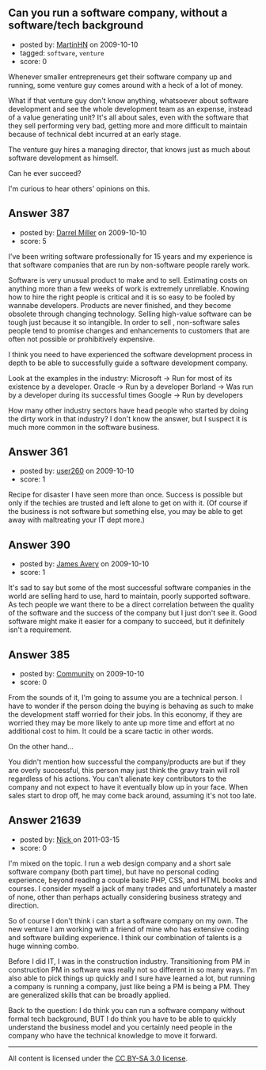 ## Can you run a software company, without a software/tech background

- posted by: [MartinHN](https://stackexchange.com/users/-1/259-martinhn) on 2009-10-10
- tagged: `software`, `venture`
- score: 0

Whenever smaller entrepreneurs get their software company up and running, some venture guy comes around with a heck of a lot of money.

What if that venture guy don't know anything, whatsoever about software development and see the whole development team as an expense, instead of a value generating unit? It's all about sales, even with the software that they sell performing very bad, getting more and more difficult to maintain because of technical debt incurred at an early stage.

The venture guy hires a managing director, that knows just as much about software development as himself.

Can he ever succeed?

I'm curious to hear others' opinions on this. 


## Answer 387

- posted by: [Darrel Miller](https://stackexchange.com/users/-1/54-darrel-miller) on 2009-10-10
- score: 5

I've been writing software professionally for 15 years and my experience is that software companies that are run by non-software people rarely work.

Software is very unusual product to make and to sell.   Estimating costs on anything more than a few weeks of work is extremely unreliable.  Knowing how to hire the right people is critical and it is so easy to be fooled by wannabe developers.   Products are never finished, and they become obsolete through changing technology.  Selling high-value software can be tough just because it so intangible.  In order to sell , non-software sales people tend to promise changes and enhancements to customers that are often not possible or prohibitively expensive.

I think you need to have experienced the software development process in depth to be able to successfully guide a software development company.

Look at the examples in the industry:
Microsoft -> Run for most of its existence by a developer.
Oracle -> Run by a developer
Borland -> Was run by a developer during its successful times
Google -> Run by developers

How many other industry sectors have head people who started by doing the dirty work in that industry?  I don't know the answer, but I suspect it is much more common in the software business.




## Answer 361

- posted by: [user260](https://stackexchange.com/users/-1/260-user260) on 2009-10-10
- score: 1

Recipe for disaster I have seen more than once. Success is possible but only if the techies are trusted and left alone to get on with it. (Of course if the business is not software but something else, you may be able to get away with maltreating your IT dept more.)


## Answer 390

- posted by: [James Avery](https://stackexchange.com/users/-1/288-james-avery) on 2009-10-10
- score: 1

It's sad to say but some of the most successful software companies in the world are selling hard to use, hard to maintain, poorly supported software. As tech people we want there to be a direct correlation between the quality of the software and the success of the company but I just don't see it. Good software might make it easier for a company to succeed, but it definitely isn't a requirement. 


## Answer 385

- posted by: [Community](https://stackexchange.com/users/-1/-1-community) on 2009-10-10
- score: 0

From the sounds of it, I'm going to assume you are a technical person.  I have to wonder if the person doing the buying is behaving as such to make the development staff worried for their jobs.  In this economy, if they are worried they may be more likely to ante up more time and effort at no additional cost to him.  It could be a scare tactic in other words.

On the other hand...

You didn't mention how successful the company/products are but if they are overly successful, this person may just think the gravy train will roll regardless of his actions.  You can't alienate key contributors to the company and not expect to have it eventually blow up in your face.  When sales start to drop off, he may come back around, assuming it's not too late.


## Answer 21639

- posted by: [Nick ](https://stackexchange.com/users/-1/1502-nick) on 2011-03-15
- score: 0

I'm mixed on the topic. I run a web design company and a short sale software company (both part time), but have no personal coding experience, beyond reading a couple basic PHP, CSS, and HTML books and courses. I consider myself a jack of many trades and unfortunately a master of none, other than perhaps actually considering business strategy and direction. 

So of course I don't think i can start a software company on my own. The new venture I am working with a friend of mine who has extensive coding and software building experience. I think our combination of talents is a huge winning combo. 

Before I did IT, I was in the construction industry. Transitioning from PM in construction PM in software was really not so different in so many ways. I'm also able to pick things up quickly and I sure have learned a lot, but running a company is running a company, just like being a PM is being a PM. They are generalized skills that can be broadly applied. 

Back to the question: I do think you can run a software company without formal tech background, BUT I do think you have to be able to quickly understand the business model and you certainly need people in the company who have the technical knowledge to move it forward. 



---

All content is licensed under the [CC BY-SA 3.0 license](https://creativecommons.org/licenses/by-sa/3.0/).

